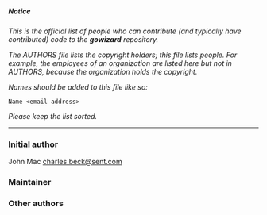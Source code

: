 ##### Notice

*This is the official list of people who can contribute (and typically have
contributed) code to the **gowizard** repository.*

*The AUTHORS file lists the copyright holders; this file lists people. For
example, the employees of an organization are listed here but not in AUTHORS,
because the organization holds the copyright.*

*Names should be added to this file like so:*

	Name <email address>

*Please keep the list sorted.*

***

### Initial author

John Mac <charles.beck@sent.com>

### Maintainer



### Other authors


